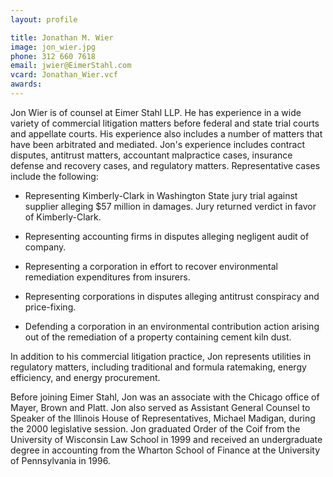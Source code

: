 ```yaml
---
layout: profile

title: Jonathan M. Wier
image: jon_wier.jpg
phone: 312 660 7618
email: jwier@EimerStahl.com
vcard: Jonathan_Wier.vcf
awards:
---
```

Jon Wier is of counsel at Eimer Stahl LLP. He has experience in a wide variety of commercial litigation matters before federal and state trial courts and appellate courts. His experience also includes a number of matters that have been arbitrated and mediated. Jon's experience includes contract disputes, antitrust matters, accountant malpractice cases, insurance defense and recovery cases, and regulatory matters. Representative cases include the following:

* Representing Kimberly-Clark in Washington State jury trial against supplier alleging $57 million in damages. Jury returned verdict in favor of Kimberly-Clark.

* Representing accounting firms in disputes alleging negligent audit of company.

* Representing a corporation in effort to recover environmental remediation expenditures from insurers.

* Representing corporations in disputes alleging antitrust conspiracy and price-fixing.

* Defending a corporation in an environmental contribution action arising out of the remediation of a property containing cement kiln dust.

In addition to his commercial litigation practice, Jon represents utilities in regulatory matters, including traditional and formula ratemaking, energy efficiency, and energy procurement.

Before joining Eimer Stahl, Jon was an associate with the Chicago office of Mayer, Brown and Platt. Jon also served as Assistant General Counsel to Speaker of the Illinois House of Representatives, Michael Madigan, during the 2000 legislative session. Jon graduated Order of the Coif from the University of Wisconsin Law School in 1999 and received an undergraduate degree in accounting from the Wharton School of Finance at the University of Pennsylvania in 1996.
